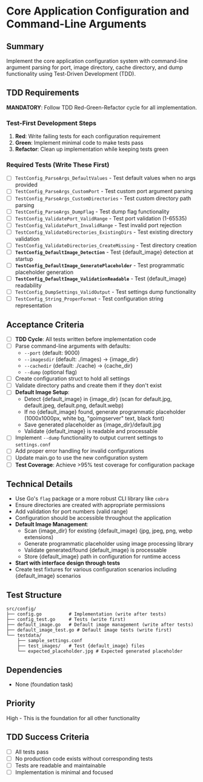 # Core Application Configuration and Command-Line Arguments

## Summary
Implement the core application configuration system with command-line argument parsing for port, image directory, cache directory, and dump functionality using Test-Driven Development (TDD).

## TDD Requirements
**MANDATORY**: Follow TDD Red-Green-Refactor cycle for all implementation.

### Test-First Development Steps
1. **Red**: Write failing tests for each configuration requirement
2. **Green**: Implement minimal code to make tests pass
3. **Refactor**: Clean up implementation while keeping tests green

### Required Tests (Write These First)
- [ ] `TestConfig_ParseArgs_DefaultValues` - Test default values when no args provided
- [ ] `TestConfig_ParseArgs_CustomPort` - Test custom port argument parsing
- [ ] `TestConfig_ParseArgs_CustomDirectories` - Test custom directory path parsing
- [ ] `TestConfig_ParseArgs_DumpFlag` - Test dump flag functionality
- [ ] `TestConfig_ValidatePort_ValidRange` - Test port validation (1-65535)
- [ ] `TestConfig_ValidatePort_InvalidRange` - Test invalid port rejection
- [ ] `TestConfig_ValidateDirectories_ExistingDirs` - Test existing directory validation
- [ ] `TestConfig_ValidateDirectories_CreateMissing` - Test directory creation
- [ ] **`TestConfig_DefaultImage_Detection`** - Test {default_image} detection at startup
- [ ] **`TestConfig_DefaultImage_GeneratePlaceholder`** - Test programmatic placeholder generation
- [ ] **`TestConfig_DefaultImage_ValidationReadable`** - Test {default_image} readability
- [ ] `TestConfig_DumpSettings_ValidOutput` - Test settings dump functionality
- [ ] `TestConfig_String_ProperFormat` - Test configuration string representation

## Acceptance Criteria
- [ ] **TDD Cycle**: All tests written before implementation code
- [ ] Parse command-line arguments with defaults:
  - `--port` (default: 9000)
  - `--imagesdir` (default: ./images) → {image_dir}
  - `--cachedir` (default: ./cache) → {cache_dir}
  - `--dump` (optional flag)
- [ ] Create configuration struct to hold all settings
- [ ] Validate directory paths and create them if they don't exist
- [ ] **Default Image Setup**:
  - Detect {default_image} in {image_dir} (scan for default.jpg, default.jpeg, default.png, default.webp)
  - If no {default_image} found, generate programmatic placeholder (1000x1000px, white bg, "goimgserver" text, black font)
  - Save generated placeholder as {image_dir}/default.jpg
  - Validate {default_image} is readable and processable
- [ ] Implement `--dump` functionality to output current settings to `settings.conf`
- [ ] Add proper error handling for invalid configurations
- [ ] Update main.go to use the new configuration system
- [ ] **Test Coverage**: Achieve >95% test coverage for configuration package

## Technical Details
- Use Go's `flag` package or a more robust CLI library like `cobra`
- Ensure directories are created with appropriate permissions
- Add validation for port numbers (valid range)
- Configuration should be accessible throughout the application
- **Default Image Management**:
  - Scan {image_dir} for existing {default_image} (jpg, jpeg, png, webp extensions)
  - Generate programmatic placeholder using image processing library
  - Validate generated/found {default_image} is processable
  - Store {default_image} path in configuration for runtime access
- **Start with interface design through tests**
- Create test fixtures for various configuration scenarios including {default_image} scenarios

## Test Structure
```
src/config/
├── config.go          # Implementation (write after tests)
├── config_test.go     # Tests (write first)
├── default_image.go   # Default image management (write after tests)
├── default_image_test.go # Default image tests (write first)
└── testdata/
    ├── sample_settings.conf
    ├── test_images/   # Test {default_image} files
    └── expected_placeholder.jpg # Expected generated placeholder
```

## Dependencies
- None (foundation task)

## Priority
High - This is the foundation for all other functionality

## TDD Success Criteria
- [ ] All tests pass
- [ ] No production code exists without corresponding tests
- [ ] Tests are readable and maintainable
- [ ] Implementation is minimal and focused